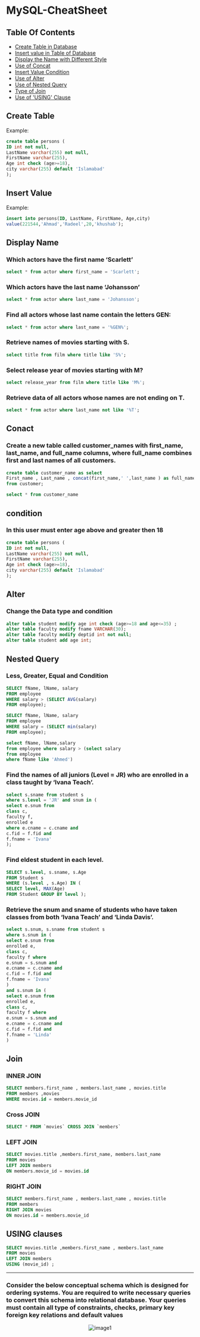 # MySQL-CheatSheet

## Table Of Contents
- [Create Table in Database](#Create-Table)
- [Insert value in Table of Database](#Insert-Value)
- [Display the Name with Different Style](#Display-Name)
- [Use of Concat](#Conact)
- [Insert Value Condition](#Condition)
- [Use of Alter](#Alter)
- [Use of Nested Query](#Nested-Query)
- [Type of Join](#Join)
- [Use of 'USING' Clause](#USING-clauses)

## Create Table
Example:
```SQL
create table persons (
ID int not null,
LastName varchar(255) not null,
FirstName varchar(255),
Age int check (age>=18),
city varchar(255) default 'Islamabad'
);
```

## Insert Value
Example:

```SQL
insert into persons(ID, LastName, FirstName, Age,city)
value(221544,'Ahmad','Radeel',20,'khushab');
```

## Display Name

### Which actors have the first name ‘Scarlett’
```SQL
select * from actor where first_name = 'Scarlett';
```

### Which actors have the last name ‘Johansson’

```SQL
select * from actor where last_name = 'Johansson';
```

### Find all actors whose last name contain the letters GEN:

```SQL
select * from actor where last_name = '%GEN%';
```

### Retrieve names of movies starting with S.

```SQL
select title from film where title like 'S%';
```

### Select release year of movies starting with M?

```SQL
select release_year from film where title like 'M%';
```

### Retrieve data of all actors whose names are not ending on T.

```SQL
select * from actor where last_name not like '%T';
```

## Conact

### Create a new table called customer_names with first_name, last_name, and full_name columns, where full_name combines first and last names of all customers.
```SQL
create table customer_name as select
First_name , Last_name , concat(first_name,' ',last_name ) as full_name
from customer;

select * from customer_name
```

## condition

### In this user must enter age above and greater then 18  
```SQL
create table persons (
ID int not null,
LastName varchar(255) not null,
FirstName varchar(255),
Age int check (age>=18),
city varchar(255) default 'Islamabad'
);
```

## Alter

### Change the Data type and condition
```SQL
alter table student modify age int check (age>=18 and age<=35) ;
alter table faculty modify fname VARCHAR(30);
alter table faculty modify deptid int not null;
alter table student add age int;
```

## Nested Query

### Less, Greater, Equal and Condition
```SQL
SELECT fName, lName, salary
FROM employee
WHERE salary > (SELECT AVG(salary)
FROM employee);
```

```SQL
SELECT fName, lName, salary
FROM employee
WHERE salary = (SELECT min(salary)
FROM employee);
```

```SQL
select fName, lName,salary
from employee where salary > (select salary
from employee
where fName like 'Ahmed')
```

### Find the names of all juniors (Level = JR) who are enrolled in a class taught by ‘Ivana Teach’.

```SQL
select s.sname from student s
where s.level = 'JR' and snum in (
select e.snum from
class c,
faculty f,
enrolled e
where e.cname = c.cname and
c.fid = f.fid and
f.fname = 'Ivana'
);
```

### Find eldest student in each level.

```SQL
SELECT s.level, s.sname, s.Age
FROM Student s
WHERE (s.level , s.Age) IN (
SELECT level, MAX(Age)
FROM Student GROUP BY level );
```

### Retrieve the snum and sname of students who have taken classes from both ‘Ivana Teach’ and ‘Linda Davis’.

```SQL
select s.snum, s.sname from student s
where s.snum in (
select e.snum from
enrolled e,
class c,
faculty f where
e.snum = s.snum and
e.cname = c.cname and
c.fid = f.fid and
f.fname = 'Ivana'
)
and s.snum in (
select e.snum from
enrolled e,
class c,
faculty f where
e.snum = s.snum and
e.cname = c.cname and
c.fid = f.fid and
f.fname = 'Linda'
)
```

## Join

### INNER JOIN
```SQL
SELECT members.first_name , members.last_name , movies.title
FROM members ,movies
WHERE movies.id = members.movie_id
```

### Cross JOIN

```SQL
SELECT * FROM `movies` CROSS JOIN `members`
```

### LEFT JOIN

```SQL
SELECT movies.title ,members.first_name, members.last_name
FROM movies
LEFT JOIN members
ON members.movie_id = movies.id
```

### RIGHT JOIN

```SQL
SELECT members.first_name , members.last_name , movies.title
FROM members
RIGHT JOIN movies
ON movies.id = members.movie_id
```

## USING clauses

```SQL
SELECT movies.title ,members.first_name , members.last_name
FROM movies
LEFT JOIN members
USING (movie_id) ;
```

---

### Consider the below conceptual schema which is designed for ordering systems. You are required to write necessary queries to convert this schema into relational database. Your queries must contain all type of constraints, checks, primary key foreign key relations and default values

<p align="center">
    <img src="1.png" alt="image1">
</p>
